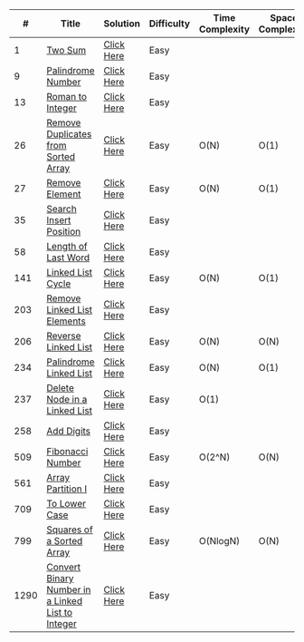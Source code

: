 
|#|Title|Solution|Difficulty|Time Complexity|Space Complexity
|--|--|--|--|--|--|
|1|[Two Sum](https://leetcode.com/problems/two-sum/)|[Click Here](https://github.com/IamSagarDB/LeetCode-Problems/blob/master/src/in/dropcodes/P1_Two_Sum.java)|Easy||
|9|[Palindrome Number](https://leetcode.com/problems/palindrome-number/)|[Click Here](https://github.com/IamSagarDB/LeetCode-Problems/blob/master/src/in/dropcodes/P9_Palindrome_Number.java)|Easy||
|13|[Roman to Integer](https://leetcode.com/problems/roman-to-integer/)|[Click Here](https://github.com/IamSagarDB/LeetCode-Problems/blob/master/src/in/dropcodes/P13_Roman_to_Integer.java)|Easy||
|26|[Remove Duplicates from Sorted Array](https://leetcode.com/problems/remove-duplicates-from-sorted-array/)|[Click Here](https://github.com/IamSagarDB/LeetCode-Problems/blob/master/src/in/dropcodes/P26_Remove_Duplicates_from_Sorted_Array.java)|Easy|O(N)|O(1)
|27|[Remove Element](https://leetcode.com/problems/remove-element/)|[Click Here](https://github.com/IamSagarDB/LeetCode-Problems/blob/master/src/in/dropcodes/P27_Remove_Element.java)|Easy|O(N)|O(1)
|35|[Search Insert Position](https://leetcode.com/problems/search-insert-position/)|[Click Here](https://github.com/IamSagarDB/LeetCode-Problems/blob/master/src/in/dropcodes/P35_Search_Insert_Position.java)|Easy|||
|58|[Length of Last Word](https://leetcode.com/problems/length-of-last-word/)|[Click Here](https://github.com/IamSagarDB/LeetCode-Problems/blob/master/src/in/dropcodes/P58_Length_of_Last_Word.java)|Easy||
|141|[Linked List Cycle](https://leetcode.com/problems/linked-list-cycle/)|[Click Here](https://github.com/IamSagarDB/LeetCode-Problems/blob/master/src/in/dropcodes/P141_Linked_List_Cycle.java)|Easy|O(N)|O(1)
|203|[Remove Linked List Elements](https://leetcode.com/problems/remove-linked-list-elements/)|[Click Here](https://github.com/IamSagarDB/LeetCode-Problems/blob/master/src/in/dropcodes/P203_Remove_Linked_List_Elements.java)|Easy|||
|206|[Reverse Linked List](https://leetcode.com/problems/reverse-linked-list/)|[Click Here](https://github.com/IamSagarDB/LeetCode-Problems/blob/master/src/in/dropcodes/P206_Reverse_Linked_List.java)|Easy|O(N)|O(N)
|234|[Palindrome Linked List](https://leetcode.com/problems/palindrome-linked-list/)|[Click Here](https://github.com/IamSagarDB/LeetCode-Problems/blob/master/src/in/dropcodes/P234_Palindrome_Linked_List.java)|Easy|O(N)|O(1)|
|237|[Delete Node in a Linked List](https://leetcode.com/problems/delete-node-in-a-linked-list/)|[Click Here](https://github.com/IamSagarDB/LeetCode-Problems/blob/master/src/in/dropcodes/P237_Delete_Node_in_a_Linked_List.java)|Easy|O(1)||
|258|[Add Digits](https://leetcode.com/problems/add-digits/)|[Click Here](https://github.com/IamSagarDB/LeetCode-Problems/blob/master/src/in/dropcodes/P258_Add_Digits.java)|Easy|||
|509|[Fibonacci Number](https://leetcode.com/problems/fibonacci-number/)|[Click Here](https://github.com/IamSagarDB/LeetCode-Problems/blob/master/src/in/dropcodes/P509_Fibonacci_Number.java)|Easy|O(2^N)|O(N)
|561|[Array Partition I](https://leetcode.com/problems/array-partition-i/)|[Click Here](https://github.com/IamSagarDB/LeetCode-Problems/blob/master/src/in/dropcodes/P561_Array_Partition_I.java)|Easy||
|709|[To Lower Case](https://leetcode.com/problems/to-lower-case/)|[Click Here](https://github.com/IamSagarDB/LeetCode-Problems/blob/master/src/in/dropcodes/P709_To_Lower_Case.java)|Easy||
|799|[Squares of a Sorted Array](https://leetcode.com/problems/squares-of-a-sorted-array/)|[Click Here](https://github.com/IamSagarDB/LeetCode-Problems/blob/master/src/in/dropcodes/P977_Squares_of_a_Sorted_Array.java)|Easy|O(NlogN)|O(N)
|1290|[Convert Binary Number in a Linked List to Integer](https://leetcode.com/problems/convert-binary-number-in-a-linked-list-to-integer/)|[Click Here](https://github.com/IamSagarDB/LeetCode-Problems/blob/master/src/in/dropcodes/P1290_Convert_Binary_Number_in_a_Linked_List_to_Integer.java)|Easy|||
